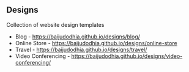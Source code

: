 ## Designs
Collection of website design templates
- Blog - https://baijudodhia.github.io/designs/blog/
- Online Store - https://baijudodhia.github.io/designs/online-store
- Travel - https://baijudodhia.github.io/designs/travel/
- Video Conferencing - https://baijudodhia.github.io/designs/video-conferencing/
